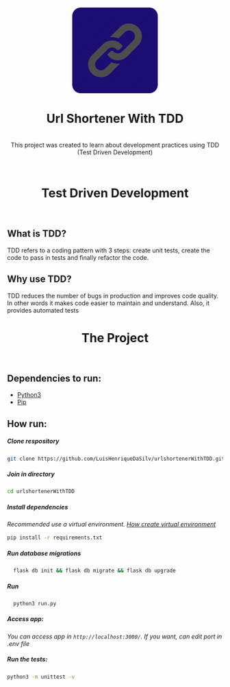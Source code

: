 <p align="center">
  <img src="/github/Logo.png">
</p>
<h1 align="center"><strong>Url Shortener With TDD</strong></h1>
<p align="center"></br>This project was created to learn about development practices using TDD (Test Driven Development)</p>
</br>

<h1 align="center"><strong>Test Driven Development</strong></h1>
</br>

## **What is TDD?**

TDD refers to a coding pattern with 3 steps: create unit tests, create the code to pass in tests
and finally refactor the code.

## **Why use TDD?**
TDD reduces the number of bugs in production and improves code quality. In other words it makes code 
easier to maintain and understand. Also, it provides automated tests
</br>

<h1 align="center"><strong>The Project</strong></h1>
</br>

## **Dependencies to run:**
- [Python3](https://www.python.org/downloads/)
- [Pip](https://pypi.org/project/pip/)

## **How run:**

##### **Clone respository**

```bash
git clone https://github.com/LuisHenriqueDaSilv/urlshortenerWithTDD.git
```

##### **Join in directory**
```bash
cd urlshortenerWithTDD
```

##### **Install dependencies**
*Recommended use a virtual environment. [How create virtual environment](https://docs.python.org/3/library/venv.html)*
```bash
pip install -r requirements.txt
```

##### **Run database migrations**
```bash 
  flask db init && flask db migrate && flask db upgrade
```

##### **Run**
```bash 
  python3 run.py
```

##### **Access app:**
*You can access app in ```http://localhost:3000/```. If you want, can edit port in .env file*

##### **Run the tests:**
```bash
python3 -m unittest -v
```

